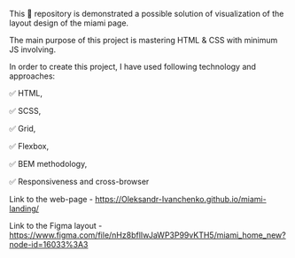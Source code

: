 This 📁 repository is demonstrated a possible solution of visualization of the layout design of the miami page.

The main purpose of this project is mastering HTML & CSS with minimum JS involving.

In order to create this project, I have used following technology and approaches:

✅ HTML,

✅ SCSS,

✅ Grid,

✅ Flexbox,

✅ BEM methodology,

✅ Responsiveness and cross-browser

Link to the web-page - https://Oleksandr-Ivanchenko.github.io/miami-landing/

Link to the Figma layout - https://www.figma.com/file/nHz8bflIwJaWP3P99vKTH5/miami_home_new?node-id=16033%3A3
